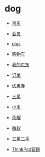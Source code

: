 # dog


<div id = "首"></div>
<script src = "../js/首.js"></script>


* [京东](https://m.jd.com/)
* [会员](https://huiyuan.m.jd.com/)
* [plus](https://plus.m.jd.com/index)



* [购物车](https://p.m.jd.com/cart/cart.action)
* [我的京东](https://home.m.jd.com/myJd/newhome.action)
* [订单](https://trade.m.jd.com/order/orderlist_jdm.shtml)
* [优惠券](https://wqs.jd.com/my/coupon/jd.shtml)


* [三星](https://shop.m.jd.com/shop/home?shopId=1000003443)
* [小米](https://shop.m.jd.com/shop/home?shopId=1000004123)
* [荣耀](https://shop.m.jd.com/shop/home?shopId=1000000904)
* [微软](https://shop.m.jd.com/shop/home?shopId=1000000326)


* [三星二手](https://shop.m.jd.com/shop/home?shopId=813561)
* [ThinkPad官翻](https://shop.m.jd.com/shop/home?shopId=710727)